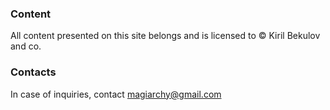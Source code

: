 ### Content
All content presented on this site belongs and is licensed to © Kiril Bekulov and co.

### Contacts
In case of inquiries, contact magiarchy@gmail.com